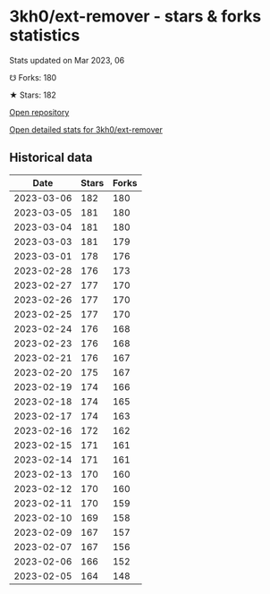 # 3kh0/ext-remover - stars & forks statistics

Stats updated on Mar 2023, 06

☋ Forks: 180

★ Stars: 182

[Open repository](https://github.com/3kh0/ext-remover)

[Open detailed stats for 3kh0/ext-remover](https://reviewgithub.com/rep/3kh0/ext-remover)

## Historical data
| Date | Stars | Forks |
|------|-------|-------|
| 2023-03-06 | 182 | 180 | 
| 2023-03-05 | 181 | 180 | 
| 2023-03-04 | 181 | 180 | 
| 2023-03-03 | 181 | 179 | 
| 2023-03-01 | 178 | 176 | 
| 2023-02-28 | 176 | 173 | 
| 2023-02-27 | 177 | 170 | 
| 2023-02-26 | 177 | 170 | 
| 2023-02-25 | 177 | 170 | 
| 2023-02-24 | 176 | 168 | 
| 2023-02-23 | 176 | 168 | 
| 2023-02-21 | 176 | 167 | 
| 2023-02-20 | 175 | 167 | 
| 2023-02-19 | 174 | 166 | 
| 2023-02-18 | 174 | 165 | 
| 2023-02-17 | 174 | 163 | 
| 2023-02-16 | 172 | 162 | 
| 2023-02-15 | 171 | 161 | 
| 2023-02-14 | 171 | 161 | 
| 2023-02-13 | 170 | 160 | 
| 2023-02-12 | 170 | 160 | 
| 2023-02-11 | 170 | 159 | 
| 2023-02-10 | 169 | 158 | 
| 2023-02-09 | 167 | 157 | 
| 2023-02-07 | 167 | 156 | 
| 2023-02-06 | 166 | 152 | 
| 2023-02-05 | 164 | 148 | 

